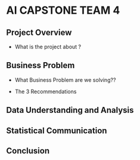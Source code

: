 # AI CAPSTONE TEAM 4

## Project Overview

- What is the project about ?


## Business Problem

- What Business Problem are we solving??


- The 3 Recommendations
## Data Understanding and Analysis

## Statistical Communication

## Conclusion

